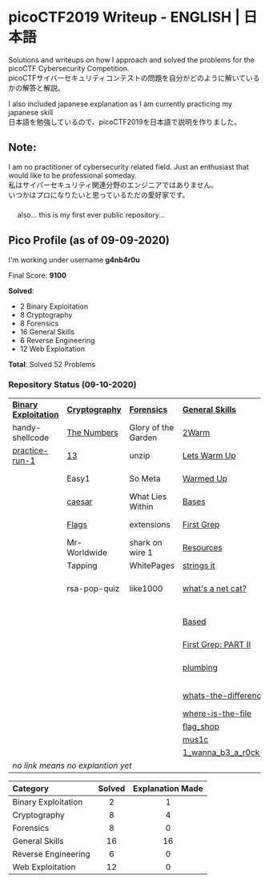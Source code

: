 # picoCTF2019 Writeup - ENGLISH | 日本語
Solutions and writeups on how I approach and solved the problems for the picoCTF Cybersecurity Competition.</br>
picoCTFサイバーセキュリティコンテストの問題を自分がどのように解いているかの解答と解説。</br>

I also included japanese explanation as I am currently practicing my japanese skill \
日本語を勉強しているので、picoCTF2019を日本語で説明を作りました。
## Note:
I am no practitioner of cybersecurity related field. Just an enthusiast that would like to be professional someday. </br>
私はサイバーセキュリティ関連分野のエンジニアではありません。</br> いつかはプロになりたいと思っているただの愛好家です。</br>　</br>　
also... this is my first ever public repository... </br>

## Pico Profile (as of 09-09-2020)
I'm working under username **g4nb4r0u**

Final Score: **9100**

**Solved**:
* 2   Binary Exploitation  </br>
* 8   Cryptography </br>
* 8   Forensics  </br>
* 16  General Skills  </br>
* 6   Reverse Engineering  </br>
* 12  Web Exploitation </br>

**Total**: Solved 52 Problems

### Repository Status (09-10-2020)

<table>
  <tr>
    <td><b><a href = https://github.com/s4lm0n-m4k1/CTF_Writeup_pico2019/tree/master/Binary%20Exploitation>Binary Exploitation</a></b></td>
        <td><b><a href =https://github.com/s4lm0n-m4k1/CTF_Writeup_pico2019/tree/master/Cryptography>Cryptography</a></b></td>
        <td><b><a href = https://github.com/s4lm0n-m4k1/CTF_Writeup_pico2019/tree/master/Forensics>Forensics</a></b></td>
        <td><b><a href = https://github.com/s4lm0n-m4k1/CTF_Writeup_pico2019/tree/master/General%20Skills>General Skills</a></b></td>
        <td><b><a href = https://github.com/s4lm0n-m4k1/CTF_Writeup_pico2019/tree/master/Reverse%20Engineering>Reverse Engineering</a></b></td>
          <td><b><a href = https://github.com/s4lm0n-m4k1/CTF_Writeup_pico2019/tree/master/Web%20Exploitation>Web Exploitation</a></b></td>
  </tr>
  <tr>
    <td>handy-shellcode</td>
    <td><a href =https://github.com/s4lm0n-m4k1/CTF_Writeup_pico2019/tree/master/Cryptography/The%20Numbers>The Numbers </a></td>
    <td> Glory of the Garden </td>
    <td><a href = https://github.com/s4lm0n-m4k1/CTF_Writeup_pico2019/tree/master/General%20Skills/2Warm> 2Warm </td>
    <td> vault-door-training </td>
    <td> Insp3ct0r </td>

  </tr>
  <tr>
    <td><a href = https://github.com/s4lm0n-m4k1/picoCTF2019_writeup/tree/master/Binary%20Exploitation/practice-run-1>practice-run-1</td>
    <td><a href=https://github.com/s4lm0n-m4k1/CTF_Writeup_pico2019/tree/master/Cryptography/13> 13 </td>
    <td> unzip </td>
    <td><a href = https://github.com/s4lm0n-m4k1/CTF_Writeup_pico2019/tree/master/General%20Skills/Lets%20Warm%20Up> Lets Warm Up  </td>
    <td> vault-door-1  </td>
    <td> dont-use-client-side </td>
  </tr>
  <tr>
    <td> </td>
    <td> Easy1 </td>
    <td> So Meta </td>
    <td><a href=https://github.com/s4lm0n-m4k1/CTF_Writeup_pico2019/tree/master/General%20Skills/Warmed%20Up> Warmed Up </td>
    <td> vault-door-3 </td>
    <td> logon </td>
  </tr>
    <tr>
    <td>  </td>
    <td><a href = https://github.com/s4lm0n-m4k1/CTF_Writeup_pico2019/tree/master/Cryptography/caesar> caesar </td>
    <td> What Lies Within </td>
    <td><a href = https://github.com/s4lm0n-m4k1/CTF_Writeup_pico2019/tree/master/General%20Skills/Bases> Bases </td>
    <td> vault-door-4  </td>
    <td> where are the robots </td>
  </tr>
    <tr>
    <td>  </td>
    <td><a href=https://github.com/s4lm0n-m4k1/CTF_Writeup_pico2019/tree/master/Cryptography/Flags> Flags </td>
    <td> extensions </td>
    <td><a href = https://github.com/s4lm0n-m4k1/CTF_Writeup_pico2019/tree/master/General%20Skills/First%20Grep> First Grep </td>
    <td> vault-door-5 </td>
    <td> Client-side-again </td>
  </tr>
    <tr>
    <td>  </td>
    <td> Mr-Worldwide </td>
    <td> shark on wire 1 </td>
    <td><a href=https://github.com/s4lm0n-m4k1/CTF_Writeup_pico2019/tree/master/General%20Skills/Resources> Resources </td>
    <td> vault-door-6  </td>
    <td> Open-to-admins </td>
  </tr>
    <tr>
    <td>  </td>
    <td> Tapping </td>
    <td> WhitePages </td>
    <td><a href=https://github.com/s4lm0n-m4k1/CTF_Writeup_pico2019/tree/master/General%20Skills/Strings%20it> strings it </td>
    <td>  </td>
    <td> picobrowser </td>
  </tr>
    <tr>
    <td>  </td>
    <td> rsa-pop-quiz </td>
    <td> like1000 </td>
    <td><a href=https://github.com/s4lm0n-m4k1/CTF_Writeup_pico2019/tree/master/General%20Skills/what's%20a%20net%20cat%3F> what's a net cat?  </td>
    <td>  </td>
    <td> Irish-Name-Repo 1 </td>
  </tr>  <tr>
    <td>  </td>
    <td>  </td>
    <td>  </td>
    <td> <a href =https://github.com/s4lm0n-m4k1/CTF_Writeup_pico2019/tree/master/General%20Skills/Based> Based </td>
    <td>  </td>
    <td> Irish-Name-Repo 2  </td>
  </tr>
    <tr>
    <td>  </td>
    <td>  </td>
    <td>  </td>
    <td><a href = https://github.com/s4lm0n-m4k1/CTF_Writeup_pico2019/tree/master/General%20Skills/First%20Grep:%20Part%20II> First Grep: PART II </td>
    <td>  </td>
    <td> Empire1 </td>
  </tr>
    </tr>
    <tr>
    <td>  </td>
    <td>  </td>
    <td>  </td>
    <td><a href=https://github.com/s4lm0n-m4k1/CTF_Writeup_pico2019/tree/master/General%20Skills/plumbing> plumbing </td>
    <td>  </td>
    <td> Irish-Name-Repo 3 </td>
  </tr>
    </tr>
    <tr>
    <td>  </td>
    <td>  </td>
    <td>  </td>
    <td><a href=https://github.com/s4lm0n-m4k1/CTF_Writeup_pico2019/tree/master/General%20Skills/whats-the-difference> whats-the-difference </td>
    <td>  </td>
    <td> JaWT Scratchpad </td>
  </tr>
    </tr>
    <tr>
    <td>  </td>
    <td>  </td>
    <td>  </td>
    <td><a href=https://github.com/s4lm0n-m4k1/CTF_Writeup_pico2019/tree/master/General%20Skills/where-is-the-file> where-is-the-file </td>
    <td>  </td>
    <td>  </td>
  </tr>
    </tr>
    <tr>
    <td>  </td>
    <td>  </td>
    <td>  </td>
    <td><a href=https://github.com/s4lm0n-m4k1/CTF_Writeup_pico2019/tree/master/General%20Skills/flag_shop> flag_shop </td>
    <td>  </td>
    <td>  </td>
  </tr>
    </tr>
    <tr>
    <td>  </td>
    <td>  </td>
    <td>  </td>
    <td><a href=https://github.com/s4lm0n-m4k1/CTF_Writeup_pico2019/tree/master/General%20Skills/mus1c> mus1c </td>
    <td>  </td>
    <td>  </td>
  </tr>  
  </tr>
    <tr>
    <td>  </td>
    <td>  </td>
    <td>  </td>
    <td> <a href = https://github.com/s4lm0n-m4k1/CTF_Writeup_pico2019/tree/master/General%20Skills/1_wanna_b3_a_r0ck5tar> 1_wanna_b3_a_r0ck5tar </td>
    <td>  </td>
    <td>  </td>
  </tr>
   <tr>
    <td td colspan= "6"><i>no link means no explantion yet</i></td>
  </tr>
</table>

Category | Solved | Explanation Made |
:--- | :---:  |  :---:           |
Binary Exploitation  | 2  | 1 |
Cryptography |  8     | 4 |
Forensics |  8     | 0 |
General Skills |  16     | 16 |
Reverse Engineering |  6     | 0 |
Web Exploitation |  12     | 0 |

